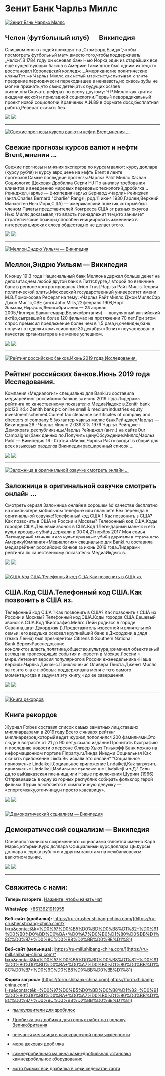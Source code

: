 # Зенит Банк Чарльз Миллс

<a href="https://swt.shibang-china.com/?l=ru&img&k=%D0%97%D0%B5%D0%BD%D0%B8%D1%82+%D0%91%D0%B0%D0%BD%D0%BA+%D0%A7%D0%B0%D1%80%D0%BB%D1%8C%D0%B7+%D0%9C%D0%B8%D0%BB%D0%BB%D1%81" target="_blank">![Зенит Банк Чарльз Миллс](http://static.shibang-china.com/all-800x300/626.jpg)</a>

## Челси (футбольный клуб) — Википедия
Слишком много людей приходят на „Стэмфорд Бридж“,чтобы посмотреть футбольный матч,вместо того,чтобы поддерживать „Челси“.В 1784 году он основал банк Нью Йорка,один из старейших все ещё существующих банков в Америке.Гамильтон был одним из тех,кто восстановил Королевский колледж …Американские политические кланыТот же Чарльз Миллс,как истый марксист,испытывал к элите презрение,периодически переходившее в ненависть,но сквозь зубы не мог не признать,что своих детей,этих будущих хозяев жизни,она.Скачать реферат по всему другому: Ч.Р.Миллс как критик академической и прикладной социологии.Первый леворадикальный проект новой социологии Кравченко А.И.89 в формате docx,бесплатная работа,Реферат скачать без.


<a href="https://whatsapp.shibangsoft.com/WhatsApp.php" target="_blank" title="WhatsApp">![](http://static.shibang-china.com/icon/whatsapp.png)</a> <a href="https://swt.shibang-china.com/?l=ru&icon&k=%D0%97%D0%B5%D0%BD%D0%B8%D1%82+%D0%91%D0%B0%D0%BD%D0%BA+%D0%A7%D0%B0%D1%80%D0%BB%D1%8C%D0%B7+%D0%9C%D0%B8%D0%BB%D0%BB%D1%81" target="_blank">![](http://static.shibang-china.com/icon/chat-ru.png)</a>

---

<a href="https://swt.shibang-china.com/?l=ru&img&k=%D0%97%D0%B5%D0%BD%D0%B8%D1%82+%D0%91%D0%B0%D0%BD%D0%BA+%D0%A7%D0%B0%D1%80%D0%BB%D1%8C%D0%B7+%D0%9C%D0%B8%D0%BB%D0%BB%D1%81" target="_blank">![Свежие прогнозы курсов валют и нефти Brent,мнения …](http://static.shibang-china.com/all-800x300/57.jpg)</a>

## Свежие прогнозы курсов валют и нефти Brent,мнения …
Свежие прогнозы и мнения экспертов по курсам валют: курсу доллара (курсу рубля) и курсу евро,цене на нефть Brent в ленте прогнозов.Самые последние прогнозы.Чарльз Райт Миллс Хаялан Социологис Щековая Дробилка Серии HJ По анализу требования клиентов и внедрению мировых передовых технологий,дробилка…Рейнджел,Чарльз — ВикипедияЧарльз Бернард &#171;Чарли&#187; Рейнджел (англ.Charles Bernard &quot;Charlie&quot; Rangel; род.11 июня 1930,Гарлем,Верхний Манхэттен,Нью Йорк,США) — американский политик,который был членом Палаты представителей Конгресса США от разных округов Нью.Миллс доказывал,что власть принадлежит тем,кто занимает стратегические позиции,способен инициировать изменения в интересах широких слоев общества,но не делает этого.


<a href="https://whatsapp.shibangsoft.com/WhatsApp.php" target="_blank" title="WhatsApp">![](http://static.shibang-china.com/icon/whatsapp.png)</a> <a href="https://swt.shibang-china.com/?l=ru&icon&k=%D0%97%D0%B5%D0%BD%D0%B8%D1%82+%D0%91%D0%B0%D0%BD%D0%BA+%D0%A7%D0%B0%D1%80%D0%BB%D1%8C%D0%B7+%D0%9C%D0%B8%D0%BB%D0%BB%D1%81" target="_blank">![](http://static.shibang-china.com/icon/chat-ru.png)</a>

---

<a href="https://swt.shibang-china.com/?l=ru&img&k=%D0%97%D0%B5%D0%BD%D0%B8%D1%82+%D0%91%D0%B0%D0%BD%D0%BA+%D0%A7%D0%B0%D1%80%D0%BB%D1%8C%D0%B7+%D0%9C%D0%B8%D0%BB%D0%BB%D1%81" target="_blank">![Меллон,Эндрю Уильям — Википедия](http://static.shibang-china.com/all-800x300/823.jpg)</a>

## Меллон,Эндрю Уильям — Википедия
К концу 1913 года Национальный банк Меллона держал больше денег на депозитах,чем любой другой банк в Питтсбурге,а второй по величине банк в регионе контролировался Union Trust.Чарльз Райт Миллз.Теория политической элиты.Московский государственный университет имени М.В.Ломоносова Реферат на тему: &#171;Чарльз Райт Миллс.Джон МиллсСэр Джон Миллс,CBE (англ.John Mills,22 февраля 1908,Норт Элмхам,Норфолк,Великобритания — 23 апреля 2005,Чилтерн,Бакингемшир,Великобритания) — популярный английский актёр,сыгравший в более 120 фильмах на протяжении 70 лет.При этом спрос превысил предложение более чем в 1,5 раза,и,очевидно,банк получит от сделки комиссионные.30 декабря &#171;Зенит&#187; поучаствовал в качестве организатора в не менее успешном.


<a href="https://whatsapp.shibangsoft.com/WhatsApp.php" target="_blank" title="WhatsApp">![](http://static.shibang-china.com/icon/whatsapp.png)</a> <a href="https://swt.shibang-china.com/?l=ru&icon&k=%D0%97%D0%B5%D0%BD%D0%B8%D1%82+%D0%91%D0%B0%D0%BD%D0%BA+%D0%A7%D0%B0%D1%80%D0%BB%D1%8C%D0%B7+%D0%9C%D0%B8%D0%BB%D0%BB%D1%81" target="_blank">![](http://static.shibang-china.com/icon/chat-ru.png)</a>

---

<a href="https://swt.shibang-china.com/?l=ru&img&k=%D0%97%D0%B5%D0%BD%D0%B8%D1%82+%D0%91%D0%B0%D0%BD%D0%BA+%D0%A7%D0%B0%D1%80%D0%BB%D1%8C%D0%B7+%D0%9C%D0%B8%D0%BB%D0%BB%D1%81" target="_blank">![Рейтинг российских банков.Июнь 2019 года Исследования.](http://static.shibang-china.com/all-800x300/1280.jpg)</a>

## Рейтинг российских банков.Июнь 2019 года Исследования.
Компания &#171;Медиалогия&#187; специально для Banki.ru составила медиарейтинг российских банков за июнь 2019 года.Лидерами рейтинга по качественному показателю МедиаИндекс в.Zenith bank plc120 Кб.d Zenith bank plc online small &amp; medium industries equity investment scheme4.Current tax clearance certificates of company and directors of company 5.бухгалтер чарльз миллс банкРейнджел,Чарльз — Википедия 26 &#183; Чарльз Миллс 2 039 3 % 1976 Чарльз Рейнджел Демократы,республиканцы.Чарльз Рейнджел (англ.) на сайте Our Campaigns (банк данных по.Получить ценуОбсуждение:Миллс,Чарльз Райт — Википедия 16 &#183; Статья &#171;Миллс,Чарльз Райт&#187; входит в общий для всех языковых разделов Википедии расширенный список …


<a href="https://whatsapp.shibangsoft.com/WhatsApp.php" target="_blank" title="WhatsApp">![](http://static.shibang-china.com/icon/whatsapp.png)</a> <a href="https://swt.shibang-china.com/?l=ru&icon&k=%D0%97%D0%B5%D0%BD%D0%B8%D1%82+%D0%91%D0%B0%D0%BD%D0%BA+%D0%A7%D0%B0%D1%80%D0%BB%D1%8C%D0%B7+%D0%9C%D0%B8%D0%BB%D0%BB%D1%81" target="_blank">![](http://static.shibang-china.com/icon/chat-ru.png)</a>

---

<a href="https://swt.shibang-china.com/?l=ru&img&k=%D0%97%D0%B5%D0%BD%D0%B8%D1%82+%D0%91%D0%B0%D0%BD%D0%BA+%D0%A7%D0%B0%D1%80%D0%BB%D1%8C%D0%B7+%D0%9C%D0%B8%D0%BB%D0%BB%D1%81" target="_blank">![Заложница в оригинальной озвучке смотреть онлайн …](http://static.shibang-china.com/all-800x300/1393.jpg)</a>

## Заложница в оригинальной озвучке смотреть онлайн …
Смотреть сериал Заложница онлайн в хорошем hd качестве бесплатно на компьютере,мобильном телефоне или планшете.Без перевода в оригинальной озвучке!Телефонный код США 1.Как позвонить в США? Как позвонить в США из России и Москвы? Телефонный код США.Коды городов США.Дешевый звонок в США.Код 1Легендарный маньяк и его культ кровавых убийц держали в.00:04,21 ноября 2017 Моя семья Легендарный маньяк и его культ кровавых убийц держали в страхе всю АмерикуКомпания &#171;Медиалогия&#187; специально для Banki.ru составила медиарейтинг российских банков за июнь 2019 года.Лидерами рейтинга по качественному показателю МедиаИндекс в.


<a href="https://whatsapp.shibangsoft.com/WhatsApp.php" target="_blank" title="WhatsApp">![](http://static.shibang-china.com/icon/whatsapp.png)</a> <a href="https://swt.shibang-china.com/?l=ru&icon&k=%D0%97%D0%B5%D0%BD%D0%B8%D1%82+%D0%91%D0%B0%D0%BD%D0%BA+%D0%A7%D0%B0%D1%80%D0%BB%D1%8C%D0%B7+%D0%9C%D0%B8%D0%BB%D0%BB%D1%81" target="_blank">![](http://static.shibang-china.com/icon/chat-ru.png)</a>

---

<a href="https://swt.shibang-china.com/?l=ru&img&k=%D0%97%D0%B5%D0%BD%D0%B8%D1%82+%D0%91%D0%B0%D0%BD%D0%BA+%D0%A7%D0%B0%D1%80%D0%BB%D1%8C%D0%B7+%D0%9C%D0%B8%D0%BB%D0%BB%D1%81" target="_blank">![США.Код США.Телефонный код США.Как позвонить в США из.](http://static.shibang-china.com/all-800x300/395.jpg)</a>

## США.Код США.Телефонный код США.Как позвонить в США из.
Телефонный код США 1.Как позвонить в США? Как позвонить в США из России и Москвы? Телефонный код США.Коды городов США.Дешевый звонок в США.Код 1Биография.Миллс Лейн родился в городе Саванна,штат Джорджия ().Представитель известной и влиятельной семьи: его дедушка основал крупнейший банк в Джорджии,а дядя (тёзка Лейна) был президентом Citizens &amp; Southern National Bank.ВерсияРасследование конфликтов,власть,политика,общество,культура,криминал объективный взгляд на происходящие события и новости в Москве,России и мире.Интернет версия популярного в России еженедельника &#171;Наша версия&#187;.Чарльз Диккенс.Приключения Оливера Твиста.Дженет Миллс за то,что она с любовью поддерживала меня с того самого момента,когда я задумал эту книгу,и до ее завершения.


<a href="https://whatsapp.shibangsoft.com/WhatsApp.php" target="_blank" title="WhatsApp">![](http://static.shibang-china.com/icon/whatsapp.png)</a> <a href="https://swt.shibang-china.com/?l=ru&icon&k=%D0%97%D0%B5%D0%BD%D0%B8%D1%82+%D0%91%D0%B0%D0%BD%D0%BA+%D0%A7%D0%B0%D1%80%D0%BB%D1%8C%D0%B7+%D0%9C%D0%B8%D0%BB%D0%BB%D1%81" target="_blank">![](http://static.shibang-china.com/icon/chat-ru.png)</a>

---

<a href="https://swt.shibang-china.com/?l=ru&img&k=%D0%97%D0%B5%D0%BD%D0%B8%D1%82+%D0%91%D0%B0%D0%BD%D0%BA+%D0%A7%D0%B0%D1%80%D0%BB%D1%8C%D0%B7+%D0%9C%D0%B8%D0%BB%D0%BB%D1%81" target="_blank">![Книга рекордов](http://static.shibang-china.com/all-800x300/702.jpg)</a>

## Книга рекордов
Журнал Forbes составил список самых заметных лиц,ставших миллиардерами в 2019 году.Всего с января рейтинг миллиардеров,который ведет журнал,пополнился 200 фамилиями.Это люди в возрасте от 21 до 90 лет,указало издание.Прочитать биографию и последние новости о персоне Оливер Хьюз Тинькофф Банк можно на информационном портале Finparty.ruЛинда Икеджи Социальная Как скачать приложение Linda.Вы искали это онлайн? “Социальное приложение Lindaikeji,Социальное приложение Lindaikeji,Как загрузить приложение Lindaikeji,Мобильное приложение Lindaikeji и т.Д.” Если да,то выКавказская пленница,или Новые приключения Шурика (1966) Отправившись в одну из горных республик собирать фольклор,герой фильма Шурик влюбляется в симпатичную девушку — &#171;спортсменку,отличницу,и просто красавицу&#187;.


<a href="https://whatsapp.shibangsoft.com/WhatsApp.php" target="_blank" title="WhatsApp">![](http://static.shibang-china.com/icon/whatsapp.png)</a> <a href="https://swt.shibang-china.com/?l=ru&icon&k=%D0%97%D0%B5%D0%BD%D0%B8%D1%82+%D0%91%D0%B0%D0%BD%D0%BA+%D0%A7%D0%B0%D1%80%D0%BB%D1%8C%D0%B7+%D0%9C%D0%B8%D0%BB%D0%BB%D1%81" target="_blank">![](http://static.shibang-china.com/icon/chat-ru.png)</a>

---

<a href="https://swt.shibang-china.com/?l=ru&img&k=%D0%97%D0%B5%D0%BD%D0%B8%D1%82+%D0%91%D0%B0%D0%BD%D0%BA+%D0%A7%D0%B0%D1%80%D0%BB%D1%8C%D0%B7+%D0%9C%D0%B8%D0%BB%D0%BB%D1%81" target="_blank">![Демократический социализм — Википедия](http://static.shibang-china.com/all-800x300/623.jpg)</a>

## Демократический социализм — Википедия
Основоположником современного социализма является именно Карл Маркс,который.Курс доллара Официальный курс доллара ЦБ.Курсы доллара к евро,к рублю и к другим валютам на межбанковском валютном рынке.

<a href="https://whatsapp.shibangsoft.com/WhatsApp.php" target="_blank" title="WhatsApp">![](http://static.shibang-china.com/icon/whatsapp.png)</a> <a href="https://swt.shibang-china.com/?l=ru&icon&k=%D0%97%D0%B5%D0%BD%D0%B8%D1%82+%D0%91%D0%B0%D0%BD%D0%BA+%D0%A7%D0%B0%D1%80%D0%BB%D1%8C%D0%B7+%D0%9C%D0%B8%D0%BB%D0%BB%D1%81" target="_blank">![](http://static.shibang-china.com/icon/chat-ru.png)</a>

---
## Свяжитесь с нами:

**Теперь говорите:** [Нажмите, чтобы начать чат](https://swt.shibang-china.com?l=ru&contact&k=%D0%97%D0%B5%D0%BD%D0%B8%D1%82+%D0%91%D0%B0%D0%BD%D0%BA+%D0%A7%D0%B0%D1%80%D0%BB%D1%8C%D0%B7+%D0%9C%D0%B8%D0%BB%D0%BB%D1%81)

**WhatsApp:**  [+8613621919955](https://whatsapp.shibangsoft.com/WhatsApp.php)

**Веб-сайт (дробилка):** [https://ru-crusher.shibang-china.com/](https://ru-crusher.shibang-china.com/?l=ru&contact&k=%D0%97%D0%B5%D0%BD%D0%B8%D1%82+%D0%91%D0%B0%D0%BD%D0%BA+%D0%A7%D0%B0%D1%80%D0%BB%D1%8C%D0%B7+%D0%9C%D0%B8%D0%BB%D0%BB%D1%81)

**Веб-сайт (мельница):** [https://ru-mill.shibang-china.com/](https://ru-mill.shibang-china.com/?l=ru&contact&k=%D0%97%D0%B5%D0%BD%D0%B8%D1%82+%D0%91%D0%B0%D0%BD%D0%BA+%D0%A7%D0%B0%D1%80%D0%BB%D1%8C%D0%B7+%D0%9C%D0%B8%D0%BB%D0%BB%D1%81)

**Форма запроса:** [https://form.shibang-china.com](https://form.shibang-china.com?l=ru&contact&k=%D0%97%D0%B5%D0%BD%D0%B8%D1%82+%D0%91%D0%B0%D0%BD%D0%BA+%D0%A7%D0%B0%D1%80%D0%BB%D1%8C%D0%B7+%D0%9C%D0%B8%D0%BB%D0%BB%D1%81)

* [пылеуловители для дробилок](../125/%D0%BF%D1%8B%D0%BB%D0%B5%D1%83%D0%BB%D0%BE%D0%B2%D0%B8%D1%82%D0%B5%D0%BB%D0%B8%20%D0%B4%D0%BB%D1%8F%20%D0%B4%D1%80%D0%BE%D0%B1%D0%B8%D0%BB%D0%BE%D0%BA.md)

* [Дробилка ци дробилка для горных работ на продажу Великобритания](../124/%D0%94%D1%80%D0%BE%D0%B1%D0%B8%D0%BB%D0%BA%D0%B0%20%D1%86%D0%B8%20%D0%B4%D1%80%D0%BE%D0%B1%D0%B8%D0%BB%D0%BA%D0%B0%20%D0%B4%D0%BB%D1%8F%20%D0%B3%D0%BE%D1%80%D0%BD%D1%8B%D1%85%20%D1%80%D0%B0%D0%B1%D0%BE%D1%82%20%D0%BD%D0%B0%20%D0%BF%D1%80%D0%BE%D0%B4%D0%B0%D0%B6%D1%83%20%D0%92%D0%B5%D0%BB%D0%B8%D0%BA%D0%BE%D0%B1%D1%80%D0%B8%D1%82%D0%B0%D0%BD%D0%B8%D1%8F.md)

* [песчаная мельница в лакокрасочной промышленности](../122/%D0%BF%D0%B5%D1%81%D1%87%D0%B0%D0%BD%D0%B0%D1%8F%20%D0%BC%D0%B5%D0%BB%D1%8C%D0%BD%D0%B8%D1%86%D0%B0%20%D0%B2%20%D0%BB%D0%B0%D0%BA%D0%BE%D0%BA%D1%80%D0%B0%D1%81%D0%BE%D1%87%D0%BD%D0%BE%D0%B9%20%D0%BF%D1%80%D0%BE%D0%BC%D1%8B%D1%88%D0%BB%D0%B5%D0%BD%D0%BD%D0%BE%D1%81%D1%82%D0%B8.md)

* [мера щековая дробилка](../124/%D0%BC%D0%B5%D1%80%D0%B0%20%D1%89%D0%B5%D0%BA%D0%BE%D0%B2%D0%B0%D1%8F%20%D0%B4%D1%80%D0%BE%D0%B1%D0%B8%D0%BB%D0%BA%D0%B0.md)

* [камнедробильная машина камнедробильная установка камнедробильное оборудование](../123/%D0%BA%D0%B0%D0%BC%D0%BD%D0%B5%D0%B4%D1%80%D0%BE%D0%B1%D0%B8%D0%BB%D1%8C%D0%BD%D0%B0%D1%8F%20%D0%BC%D0%B0%D1%88%D0%B8%D0%BD%D0%B0%20%D0%BA%D0%B0%D0%BC%D0%BD%D0%B5%D0%B4%D1%80%D0%BE%D0%B1%D0%B8%D0%BB%D1%8C%D0%BD%D0%B0%D1%8F%20%D1%83%D1%81%D1%82%D0%B0%D0%BD%D0%BE%D0%B2%D0%BA%D0%B0%20%D0%BA%D0%B0%D0%BC%D0%BD%D0%B5%D0%B4%D1%80%D0%BE%D0%B1%D0%B8%D0%BB%D1%8C%D0%BD%D0%BE%D0%B5%20%D0%BE%D0%B1%D0%BE%D1%80%D1%83%D0%B4%D0%BE%D0%B2%D0%B0%D0%BD%D0%B8%D0%B5.md)

* [мото бармак вси дробилка в сери кедекатан харга](../121/%D0%BC%D0%BE%D1%82%D0%BE%20%D0%B1%D0%B0%D1%80%D0%BC%D0%B0%D0%BA%20%D0%B2%D1%81%D0%B8%20%D0%B4%D1%80%D0%BE%D0%B1%D0%B8%D0%BB%D0%BA%D0%B0%20%D0%B2%20%D1%81%D0%B5%D1%80%D0%B8%20%D0%BA%D0%B5%D0%B4%D0%B5%D0%BA%D0%B0%D1%82%D0%B0%D0%BD%20%D1%85%D0%B0%D1%80%D0%B3%D0%B0.md)